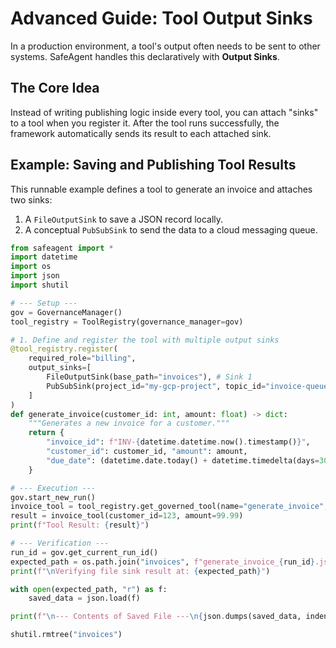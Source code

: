 # Advanced Guide: Tool Output Sinks

In a production environment, a tool's output often needs to be sent to other systems. SafeAgent handles this declaratively with **Output Sinks**.

## The Core Idea
Instead of writing publishing logic inside every tool, you can attach "sinks" to a tool when you register it. After the tool runs successfully, the framework automatically sends its result to each attached sink.

## Example: Saving and Publishing Tool Results

This runnable example defines a tool to generate an invoice and attaches two sinks:
1.  A `FileOutputSink` to save a JSON record locally.
2.  A conceptual `PubSubSink` to send the data to a cloud messaging queue.

```python
from safeagent import *
import datetime
import os
import json
import shutil

# --- Setup ---
gov = GovernanceManager()
tool_registry = ToolRegistry(governance_manager=gov)

# 1. Define and register the tool with multiple output sinks
@tool_registry.register(
    required_role="billing",
    output_sinks=[
        FileOutputSink(base_path="invoices"), # Sink 1
        PubSubSink(project_id="my-gcp-project", topic_id="invoice-queue") # Sink 2
    ]
)
def generate_invoice(customer_id: int, amount: float) -> dict:
    """Generates a new invoice for a customer."""
    return {
        "invoice_id": f"INV-{datetime.datetime.now().timestamp()}",
        "customer_id": customer_id, "amount": amount,
        "due_date": (datetime.date.today() + datetime.timedelta(days=30)).isoformat()
    }

# --- Execution ---
gov.start_new_run() 
invoice_tool = tool_registry.get_governed_tool(name="generate_invoice", user_id="billing_clerk")
result = invoice_tool(customer_id=123, amount=99.99)
print(f"Tool Result: {result}")

# --- Verification ---
run_id = gov.get_current_run_id()
expected_path = os.path.join("invoices", f"generate_invoice_{run_id}.json")
print(f"\nVerifying file sink result at: {expected_path}")

with open(expected_path, "r") as f:
    saved_data = json.load(f)

print(f"\n--- Contents of Saved File ---\n{json.dumps(saved_data, indent=2)}")

shutil.rmtree("invoices")
```